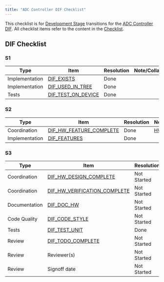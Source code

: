 ```yaml
---
title: "ADC Controller DIF Checklist"
---
```


This checklist is for [Development Stage](../../../../doc/project_governance/development_stages.md) transitions for the [ADC Controller DIF](../../../../hw/ip/adc_ctrl/README.md).
All checklist items refer to the content in the [Checklist](../../../../doc/project_governance/checklist/README.md).

<h2>DIF Checklist</h2>

<h3>S1</h3>

Type           | Item                   | Resolution  | Note/Collaterals
---------------|------------------------|-------------|------------------
Implementation | [DIF_EXISTS][]         | Done        |
Implementation | [DIF_USED_IN_TREE][]   | Done        |
Tests          | [DIF_TEST_ON_DEVICE][] | Done        |

[DIF_EXISTS]:         ../../../../doc/project_governance/checklist/README.md#dif_exists
[DIF_USED_IN_TREE]:   ../../../../doc/project_governance/checklist/README.md#dif_used_in_tree
[DIF_TEST_ON_DEVICE]: ../../../../doc/project_governance/checklist/README.md#dif_test_on_device

<h3>S2</h3>

Type           | Item                        | Resolution  | Note/Collaterals
---------------|-----------------------------|-------------|------------------
Coordination   | [DIF_HW_FEATURE_COMPLETE][] | Done        | [HW Dashboard](../../../../hw/README.md)
Implementation | [DIF_FEATURES][]            | Done        |

[DIF_HW_FEATURE_COMPLETE]: ../../../../doc/project_governance/checklist/README.md#dif_hw_feature_complete
[DIF_FEATURES]:            ../../../../doc/project_governance/checklist/README.md#dif_features

<h3>S3</h3>

Type           | Item                             | Resolution  | Note/Collaterals
---------------|----------------------------------|-------------|------------------
Coordination   | [DIF_HW_DESIGN_COMPLETE][]       | Not Started | [HW Dashboard](../../../../hw/README.md)
Coordination   | [DIF_HW_VERIFICATION_COMPLETE][] | Not Started | [HW Dashboard](../../../../hw/README.md)
Documentation  | [DIF_DOC_HW][]                   | Not Started |
Code Quality   | [DIF_CODE_STYLE][]               | Not Started |
Tests          | [DIF_TEST_UNIT][]                | Done        |
Review         | [DIF_TODO_COMPLETE][]            | Not Started |
Review         | Reviewer(s)                      | Not Started |
Review         | Signoff date                     | Not Started |

[DIF_HW_DESIGN_COMPLETE]:       ../../../../doc/project_governance/checklist/README.md#dif_hw_design_complete
[DIF_HW_VERIFICATION_COMPLETE]: ../../../../doc/project_governance/checklist/README.md#dif_hw_verification_complete
[DIF_DOC_HW]:                   ../../../../doc/project_governance/checklist/README.md#dif_doc_hw
[DIF_CODE_STYLE]:               ../../../../doc/project_governance/checklist/README.md#dif_code_style
[DIF_TEST_UNIT]:                ../../../../doc/project_governance/checklist/README.md#dif_test_unit
[DIF_TODO_COMPLETE]:            ../../../../doc/project_governance/checklist/README.md#dif_todo_complete
